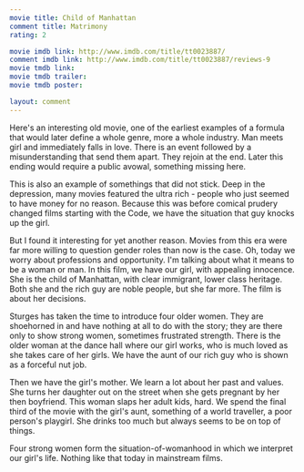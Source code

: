 ```yaml
---
movie title: Child of Manhattan
comment title: Matrimony
rating: 2

movie imdb link: http://www.imdb.com/title/tt0023887/
comment imdb link: http://www.imdb.com/title/tt0023887/reviews-9
movie tmdb link: 
movie tmdb trailer: 
movie tmdb poster: 

layout: comment
---
```


Here's an interesting old movie, one of the earliest examples of a formula that would later define a whole genre, more a whole industry. Man meets girl and immediately falls in love. There is an event followed by a misunderstanding that send them apart. They rejoin at the end. Later this ending would require a public avowal, something missing here.

This is also an example of somethings that did not stick. Deep in the depression, many movies featured the ultra rich - people who just seemed to have money for no reason. Because this was before comical prudery changed films starting with the Code, we have the situation that guy knocks up the girl.

But I found it interesting for yet another reason. Movies from this era were far more willing to question gender roles than now is the case. Oh, today we worry about professions and opportunity. I'm talking about what it means to be a woman or man. In this film, we have our girl, with appealing innocence. She is the child of Manhattan, with clear immigrant, lower class heritage. Both she and the rich guy are noble people, but she far more. The film is about her decisions.

Sturges has taken the time to introduce four older women. They are shoehorned in and have nothing at all to do with the story; they are there only to show strong women, sometimes frustrated strength. There is the older woman at the dance hall where our girl works, who is much loved as she takes care of her girls. We have the aunt of our rich guy who is shown as a forceful nut job.

Then we have the girl's mother. We learn a lot about her past and values. She turns her daughter out on the street when she gets pregnant by her then boyfriend. This woman slaps her adult kids, hard. We spend the final third of the movie with the girl's aunt, something of a world traveller, a poor person's playgirl. She drinks too much but always seems to be on top of things.

Four strong women form the situation-of-womanhood in which we interpret our girl's life. Nothing like that today in mainstream films.